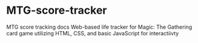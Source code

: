 # MTG-score-tracker
MTG score tracking docs
Web-based life tracker for Magic: The Gathering card game utilizing HTML, CSS, and basic JavaScript for interactiivty
